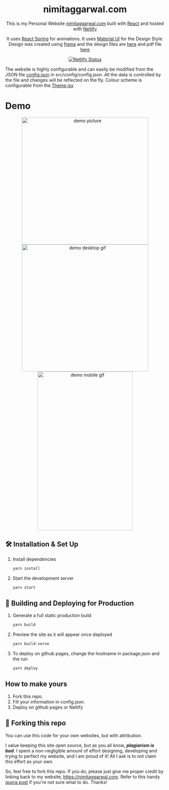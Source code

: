 
  
<h1 align="center">  
  nimitaggarwal.com  
</h1>  
<p align="center">  
  This is my Personal Website <a href="https://nimitaggarwal.com" target="_blank">nimitaggarwal.com</a> built with <a href="https://www.reactjs.org/" target="_blank">React</a> and hosted with <a href="https://www.netlify.com/" target="_blank">Netlify</a>  
</p>  
<p align="center">  
  It uses <a href="https://react-spring.io" target="_blank">React Spring</a> for animations. It uses <a href="https://material-ui.com/" target="_blank">Material UI</a> for the Design Style. Design was created using <a href="https://figma.com/" target="_blank">figma</a> and the design files are <a href="https://github.com/nimit95/Personal-Website/blob/master/nimitaggarwal.fig">here</a> and pdf file <a href="https://github.com/nimit95/Personal-Website/blob/master/nimitaggarwal.com.pdf">here</a>  
</p> 
  
<p align="center">  
  <a href="https://app.netlify.com/sites/nimit95/deploys" target="_blank">  
    <img src="https://api.netlify.com/api/v1/badges/cce3a254-ac43-41f7-bbe9-6421c90a2dd0/deploy-status" alt="Netlify Status" />  
  </a>  

The website is highly configurable and can easily be modified from the JSON file <a href="https://github.com/nimit95/Personal-Website/blob/master/src/config/config.json" target="_blank">config.json</a> in src/config/config.json. All the data is controlled by the file and changes will be reflected on the fly. Colour scheme is configurable from the <a href="https://github.com/nimit95/Personal-Website/blob/master/src/Theme.jsx" target="_blank">Theme.jsx</a>
</p>

# Demo
<p align="middle">
  <img src="https://github.com/nimit95/Personal-Website/blob/master/demo/nimitaggrwal.png?raw=true" width="400" alt="demo picture" />	  
  <img src="https://github.com/nimit95/Personal-Website/blob/master/demo/nimitAggarwal.gif?raw=true" width="400" alt="demo desktop gif" />  <br/>
  <img src="https://github.com/nimit95/Personal-Website/blob/master/demo/nimitaggarwalmobile.gif?raw=true" width="300" height="500" alt="demo mobile gif"/>  
</p>

## 🛠 Installation & Set Up

1. Install dependencies

   ```sh
   yarn install
   ```
   
2. Start the development server

   ```sh
   yarn start
   ```
   
## 🚀 Building and Deploying for Production

1. Generate a full static production build

   ```sh
   yarn build
   ```

2. Preview the site as it will appear once deployed

   ```sh
   yarn build-serve
   ```

3. To deploy on github pages, change the hostname in package.json and the run

	 ```sh
	yarn deploy
	```
   
## How to make yours

1. Fork this repo.
2. Fill your information in config.json.
3. Deploy on github pages or Netlify

## 🚨 Forking this repo

You can use this code for your own websites, but with attribution. 

I value keeping this site open source, but as you all know, _**plagiarism is bad**_. I spent a non-negligible amount of effort designing, developing and trying to perfect my website, and I am proud of it! All I ask is to not claim this effort as your own.

So, feel free to fork this repo. If you do, please just give me proper credit by linking back to my website, https://nimitaggarwal.com. Refer to this handy [quora post](https://www.quora.com/Is-it-bad-to-copy-other-peoples-code) if you're not sure what to do. Thanks!